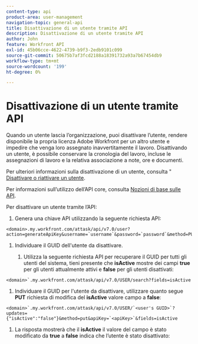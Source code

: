 ```yaml
---
content-type: api
product-area: user-management
navigation-topic: general-api
title: Disattivazione di un utente tramite API
description: Disattivazione di un utente tramite API
author: John
feature: Workfront API
exl-id: 45b06cce-4622-4739-b9f3-2edb9101c099
source-git-commit: 50675b7af3fcd2188a18391732a93a7b67454db9
workflow-type: tm+mt
source-wordcount: '199'
ht-degree: 0%

---
```



# Disattivazione di un utente tramite API

Quando un utente lascia l’organizzazione, puoi disattivare l’utente, rendere disponibile la propria licenza Adobe Workfront per un altro utente e impedire che venga loro assegnato inavvertitamente il lavoro. Disattivando un utente, è possibile conservare la cronologia del lavoro, incluse le assegnazioni di lavoro e la relativa associazione a note, ore e documenti.

Per ulteriori informazioni sulla disattivazione di un utente, consulta &quot; [Disattivare o riattivare un utente](../../administration-and-setup/add-users/create-and-manage-users/deactivate-a-user.md).

Per informazioni sull’utilizzo dell’API core, consulta [Nozioni di base sulle API](../../wf-api/general/api-basics.md).

Per disattivare un utente tramite l’API:

1. Genera una chiave API utilizzando la seguente richiesta API:

```
<domain>.my.workfront.com/attask/api/v7.0/user?action=generateApiKey&username=`username`&password=`password`&method=PUT`
```

1. Individuare il GUID dell&#39;utente da disattivare.

   1. Utilizza la seguente richiesta API per recuperare il GUID per tutti gli utenti del sistema, tieni presente che **isActive** mostre dei campi **true** per gli utenti attualmente attivi e **false** per gli utenti disattivati:

```
<domain>`.my.workfront.com/attask/api/v7.0/USER/search?fields=isActive
```

1. Individuare il GUID per l&#39;utente da disattivare, utilizzare quanto segue **PUT** richiesta di modifica del **isActive** valore campo a **false**:

```
<domain>`.my.workfront.com/attask/api/v7.0/USER/`<user's GUID>`?updates={"isActive":"false"}&method=put&apiKey=`<apiKey>`&fields=isActive
```

1. La risposta mostrerà che il **isActive** il valore del campo è stato modificato da **true** a **false** indica che l’utente è stato disattivato:

<!-- [Copy](javascript:void(0);) -->
<pre></pre>
